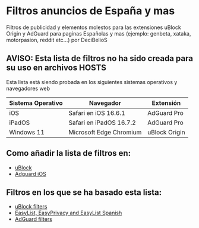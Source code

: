 # Filtros anuncios de España y mas

Filtros de publicidad y elementos molestos para las extensiones uBlock Origin y AdGuard para paginas Españolas y mas (ejemplo: genbeta, xataka, motorpasion, reddit etc...) por DeciBelioS

## AVISO: Esta lista de filtros no ha sido creada para su uso en archivos HOSTS 

Esta lista está siendo probada en los siguientes sistemas operativos y navegadores web

| Sistema Operativo | Navegador | Extensión | 
| -- | -- | -- |
| iOS |Safari en iOS 16.6.1 | AdGuard Pro |
| iPadOS | Safari en iPadOS 16.7.2 | AdGuard Pro |
| Windows 11 | Microsoft Edge Chromium | uBlock Origin |


## Como añadir la lista de filtros en:

* [uBlock](https://github.com/gorhill/uBlock/wiki/Dashboard:-Filter-lists)
* [Adguard iOS](https://kb.adguard.com/en/ios/solving-problems/how-to-configure-system-wide-blocking)


## Filtros en los que se ha basado esta lista:

* [uBlock filters](https://github.com/uBlockOrigin/uAssets)
* [EasyList, EasyPrivacy and EasyList Spanish](https://easylist.to/)
* [AdGuard filters](https://github.com/AdguardTeam/AdguardFilters)
